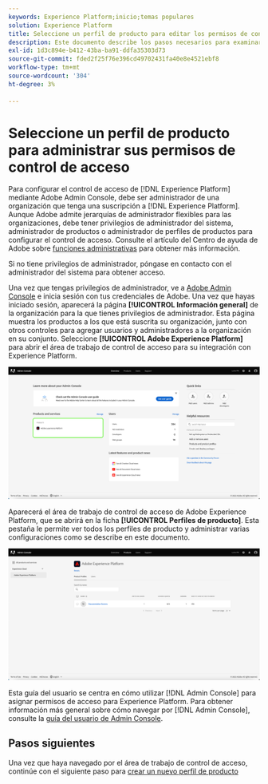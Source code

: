 ```yaml
---
keywords: Experience Platform;inicio;temas populares
solution: Experience Platform
title: Seleccione un perfil de producto para editar los permisos de control de acceso
description: Este documento describe los pasos necesarios para examinar el espacio de trabajo de control de acceso. Para configurar el control de acceso de Experience Platform a través de Adobe Admin Console, debe ser administrador de una organización que tenga una suscripción a Experience Platform.
exl-id: 1d3c894e-b412-43ba-ba91-ddfa35303d73
source-git-commit: fded2f25f76e396cd49702431fa40e8e4521ebf8
workflow-type: tm+mt
source-wordcount: '304'
ht-degree: 3%

---
```


# Seleccione un perfil de producto para administrar sus permisos de control de acceso

Para configurar el control de acceso de [!DNL Experience Platform] mediante Adobe Admin Console, debe ser administrador de una organización que tenga una suscripción a [!DNL Experience Platform]. Aunque Adobe admite jerarquías de administrador flexibles para las organizaciones, debe tener privilegios de administrador del sistema, administrador de productos o administrador de perfiles de productos para configurar el control de acceso. Consulte el artículo del Centro de ayuda de Adobe sobre [funciones administrativas](https://helpx.adobe.com/enterprise/using/admin-roles.html) para obtener más información.

Si no tiene privilegios de administrador, póngase en contacto con el administrador del sistema para obtener acceso.

Una vez que tengas privilegios de administrador, ve a [Adobe Admin Console](https://adminconsole.adobe.com) e inicia sesión con tus credenciales de Adobe. Una vez que hayas iniciado sesión, aparecerá la página **[!UICONTROL Información general]** de la organización para la que tienes privilegios de administrador. Esta página muestra los productos a los que está suscrita su organización, junto con otros controles para agregar usuarios y administradores a la organización en su conjunto. Seleccione **[!UICONTROL Adobe Experience Platform]** para abrir el área de trabajo de control de acceso para su integración con Experience Platform.

![seleccionar-producto](../images/select-product.png)

Aparecerá el área de trabajo de control de acceso de Adobe Experience Platform, que se abrirá en la ficha **[!UICONTROL Perfiles de producto]**. Esta pestaña le permite ver todos los perfiles de producto y administrar varias configuraciones como se describe en este documento.

![select-product-profile](../images/select-product-profile.png)

Esta guía del usuario se centra en cómo utilizar [!DNL Admin Console] para asignar permisos de acceso para Experience Platform. Para obtener información más general sobre cómo navegar por [!DNL Admin Console], consulte la [guía del usuario de Admin Console](https://helpx.adobe.com/es/enterprise/using/admin-console.html).

## Pasos siguientes

Una vez que haya navegado por el área de trabajo de control de acceso, continúe con el siguiente paso para [crear un nuevo perfil de producto](create-profile.md)

